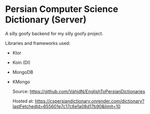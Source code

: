 # Persian Computer Science Dictionary (Server)

A silly goofy backend for my silly goofy project.

Libraries and frameworks used:
- Ktor
- Koin (DI)
- MongoDB
- KMongo

  Source: https://github.com/VahidN/EnglishToPersianDictionaries
  
  Hosted at: https://cspersiandictionary.onrender.com/dictionary?lastFetchedId=655601e7c17c6e1a08d17b90&limit=10
